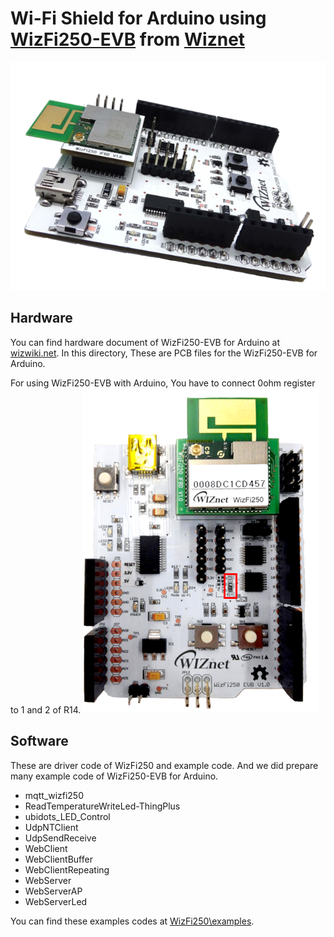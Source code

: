 # Wi-Fi Shield for Arduino using [WizFi250-EVB](http://wizwiki.net/wiki/doku.php?id=products:wizfi250:start) from [Wiznet](http://www.wiznet.co.kr/)


![WizFi250-EVB](https://raw.githubusercontent.com/Wiznet/WizFi250_arduino_library/master/WizFi250-EVB.png "WizFi250-EVB")


## Hardware
You can find hardware document of WizFi250-EVB for Arduino at [wizwiki.net](http://wizwiki.net/wiki/doku.php?id=products:wizfi250:wizfi250evbsch:start).
In this directory, These are PCB files for the WizFi250-EVB for Arduino. 

For using WizFi250-EVB with Arduino, You have to connect 0ohm register to 1 and 2 of R14.
![WizFi250-EVB1](https://raw.githubusercontent.com/Wiznet/WizFi250_arduino_library/master/WizFi250-EVB1.png "WizFi250-EVB1")

## Software
These are driver code of WizFi250 and example code. And we did prepare many example code of WizFi250-EVB for Arduino.
 - mqtt_wizfi250
 - ReadTemperatureWriteLed-ThingPlus
 - ubidots_LED_Control
 - UdpNTClient
 - UdpSendReceive
 - WebClient
 - WebClientBuffer
 - WebClientRepeating
 - WebServer
 - WebServerAP
 - WebServerLed


You can find these examples codes at [WizFi250\examples](https://github.com/Wiznet/WizFi250_arduino_library/tree/master/WizFi250/examples).



